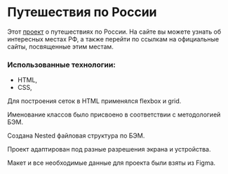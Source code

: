# Путешествия по России

Этот [проект](https://raskat-dev.github.io/russian-travel/ "Ссылка на gh-pages") о путешествиях по России.
На сайте вы можете узнать об интересных местах РФ, а также перейти по ссылкам на официальные сайты, посвященные этим местам.

### Использованные технологии:

* HTML,
* CSS,

Для построения сеток в HTML применялся flexbox и grid.  

Именование классов было присвоено в соответствии с методологией БЭМ.  

Создана Nested файловая структура по БЭМ.

Проект адаптирован под разные разрешения экрана и устройства.

Макет и все необходимые данные для проекта были взяты из Figma.

